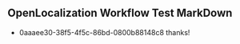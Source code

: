 ## OpenLocalization Workflow Test MarkDown
* 0aaaee30-38f5-4f5c-86bd-0800b88148c8 thanks!

<!--HONumber=Jul16_HO2-->


